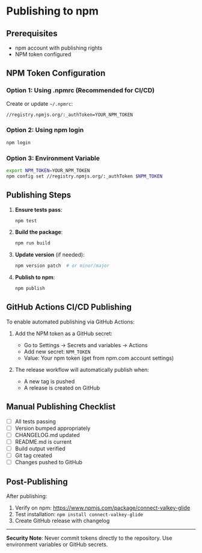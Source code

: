 # Publishing to npm

## Prerequisites
- npm account with publishing rights
- NPM token configured

## NPM Token Configuration

### Option 1: Using .npmrc (Recommended for CI/CD)
Create or update `~/.npmrc`:
```bash
//registry.npmjs.org/:_authToken=YOUR_NPM_TOKEN
```

### Option 2: Using npm login
```bash
npm login
```

### Option 3: Environment Variable
```bash
export NPM_TOKEN=YOUR_NPM_TOKEN
npm config set //registry.npmjs.org/:_authToken $NPM_TOKEN
```

## Publishing Steps

1. **Ensure tests pass**:
   ```bash
   npm test
   ```

2. **Build the package**:
   ```bash
   npm run build
   ```

3. **Update version** (if needed):
   ```bash
   npm version patch  # or minor/major
   ```

4. **Publish to npm**:
   ```bash
   npm publish
   ```

## GitHub Actions CI/CD Publishing

To enable automated publishing via GitHub Actions:

1. Add the NPM token as a GitHub secret:
   - Go to Settings → Secrets and variables → Actions
   - Add new secret: `NPM_TOKEN`
   - Value: Your npm token (get from npm.com account settings)

2. The release workflow will automatically publish when:
   - A new tag is pushed
   - A release is created on GitHub

## Manual Publishing Checklist

- [ ] All tests passing
- [ ] Version bumped appropriately
- [ ] CHANGELOG.md updated
- [ ] README.md is current
- [ ] Build output verified
- [ ] Git tag created
- [ ] Changes pushed to GitHub

## Post-Publishing

After publishing:
1. Verify on npm: https://www.npmjs.com/package/connect-valkey-glide
2. Test installation: `npm install connect-valkey-glide`
3. Create GitHub release with changelog

---
**Security Note**: Never commit tokens directly to the repository. Use environment variables or GitHub secrets.